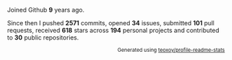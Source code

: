 Joined Github **9** years ago.

Since then I pushed **2571** commits, opened **34** issues, submitted **101** pull requests, received **618** stars across **194** personal projects and contributed to **30** public repositories.

<p align="right"><sub>Generated using <a href="https://github.com/marketplace/actions/profile-readme-stats">teoxoy/profile-readme-stats</a></sub></p>
